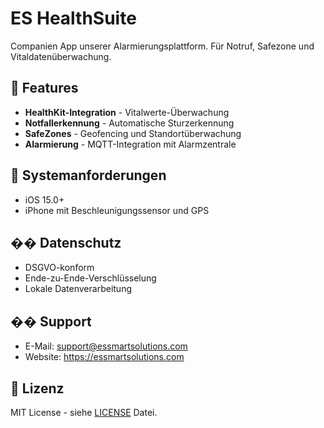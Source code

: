 # ES HealthSuite

Companien App unserer Alarmierungsplattform. Für Notruf, Safezone und Vitaldatenüberwachung.

## 🚀 Features

- **HealthKit-Integration** - Vitalwerte-Überwachung
- **Notfallerkennung** - Automatische Sturzerkennung
- **SafeZones** - Geofencing und Standortüberwachung
- **Alarmierung** - MQTT-Integration mit Alarmzentrale

## 📱 Systemanforderungen

- iOS 15.0+
- iPhone mit Beschleunigungssensor und GPS

## �� Datenschutz

- DSGVO-konform
- Ende-zu-Ende-Verschlüsselung
- Lokale Datenverarbeitung

## �� Support

- E-Mail: support@essmartsolutions.com
- Website: https://essmartsolutions.com

## 📄 Lizenz

MIT License - siehe [LICENSE](LICENSE) Datei.
